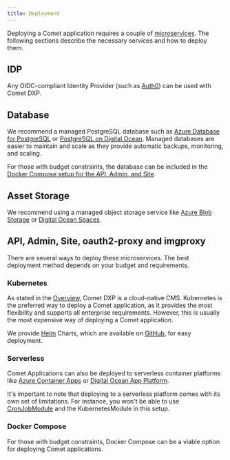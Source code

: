 ```yaml
---
title: Deployment
---
```


Deploying a Comet application requires a couple of [microservices](../overview/microservices.md). The following sections describe the necessary services and how to deploy them.

## IDP

Any OIDC-compliant Identity Provider (such as [Auth0](https://auth0.com/)) can be used with Comet DXP.

## Database

We recommend a managed PostgreSQL database such as [Azure Database for PostgreSQL](https://azure.microsoft.com/en-us/products/postgresql) or [PostgreSQL on Digital Ocean](https://www.digitalocean.com/pricing/managed-databases#postgresql). Managed databases are easier to maintain and scale as they provide automatic backups, monitoring, and scaling.

For those with budget constraints, the database can be included in the [Docker Compose setup for the API, Admin, and Site](#docker-compose).

## Asset Storage

We recommend using a managed object storage service like [Azure Blob Storage](https://azure.microsoft.com/en-us/services/storage/blobs) or [Digital Ocean Spaces](https://www.digitalocean.com/products/spaces).

## API, Admin, Site, oauth2-proxy and imgproxy

There are several ways to deploy these microservices. The best deployment method depends on your budget and requirements.

### Kubernetes

As stated in the [Overview](../overview/index.md), Comet DXP is a cloud-native CMS. Kubernetes is the preferred way to deploy a Comet application, as it provides the most flexibility and supports all enterprise requirements. However, this is usually the most expensive way of deploying a Comet application.

We provide [Helm](https://helm.sh/) Charts, which are available on [GitHub](https://github.com/vivid-planet/comet-charts), for easy deployment.

### Serverless

Comet Applications can also be deployed to serverless container platforms like [Azure Container Apps](https://azure.microsoft.com/en-us/products/container-apps) or [Digital Ocean App Platform](https://docs.digitalocean.com/products/app-platform/).

It's important to note that deploying to a serverless platform comes with its own set of limitations. For instance, you won't be able to use [CronJobModule](../cron-jobs/index.md) and the KubernetesModule in this setup.

### Docker Compose

For those with budget constraints, Docker Compose can be a viable option for deploying Comet applications.
